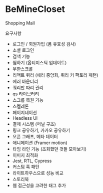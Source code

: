 # BeMineCloset

Shopping Mall

요구사항

- 로그인 / 회원가입 (폼 유효성 검사)
- 소셜 로그인
- 검색 기능
- 찜하기 (옵티미스틱 업데이트)
- 무한스크롤 
- 리액트 쿼리 (에러 중앙화, 쿼리 키 팩토리 패턴)
- 에러 바운더리
- 쿼리만 따리 관리
- qs 라이브러리
- 스크롤 복원 기능
- 스켈레톤
- 페이지네이션
- Headless UI
- 결제 시스템 (퍼널 구조)
- 링크 공유하기, 카카오 공유하기
- 오픈 그래프, 메타 데이터
- 애니메이션 (Framer motion)
- 타임 라인 기능 (조회했던 것들 모아보기)
- 이미지 최적화
- Jest, RTL, Cypress
- 커스텀 훅 패턴
- 라이트하우스으로 성능 비교
- 스토리북
- 웹 접근성을 고려한 태그 추가
